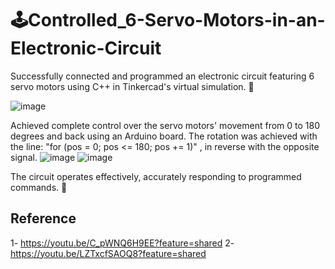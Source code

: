 # 🕹️Controlled_6-Servo-Motors-in-an-Electronic-Circuit

Successfully connected and programmed an electronic circuit featuring 6 servo motors using C++ in Tinkercad's virtual simulation. 🤖

![image](https://github.com/VAsmaaShaker/Controlled_6-Servo-Motors-in-an-Electronic-Circuit/assets/174564364/a5774ac4-e907-49af-aed4-3ba1dd722c18)


Achieved complete control over the servo motors' movement from 0 to 180 degrees and back using an Arduino board. The rotation was achieved with the line:
 "for (pos = 0; pos <= 180; pos += 1)" , in reverse with the opposite signal.
![image](https://github.com/VAsmaaShaker/Controlled_6-Servo-Motors-in-an-Electronic-Circuit/assets/174564364/9b0f8bc6-0baa-475d-9cce-0bbb42287337)
![image](https://github.com/VAsmaaShaker/Controlled_6-Servo-Motors-in-an-Electronic-Circuit/assets/174564364/bc0cc94f-c2f1-430b-8a21-ab28f4d9a7af)


The circuit operates effectively, accurately responding to programmed commands. 🚀

## Reference
1- https://youtu.be/C_pWNQ6H9EE?feature=shared
2- https://youtu.be/LZTxcfSAOQ8?feature=shared

